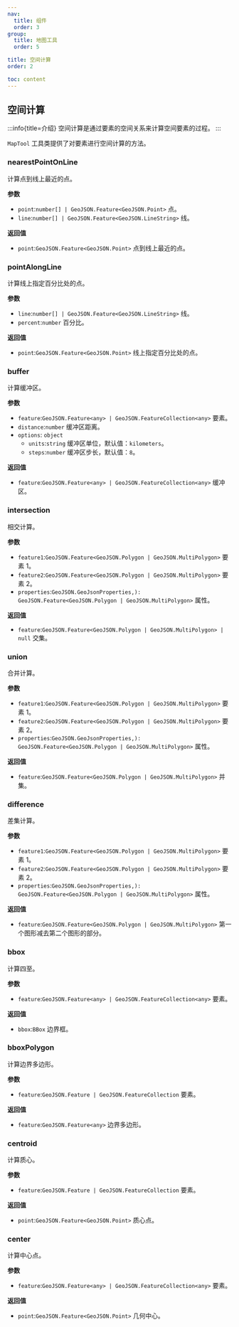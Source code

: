 ```yaml
---
nav:
  title: 组件
  order: 3
group:
  title: 地图工具
  order: 5

title: 空间计算
order: 2

toc: content
---
```


## 空间计算

:::info{title=介绍}
空间计算是通过要素的空间关系来计算空间要素的过程。
:::

`MapTool` 工具类提供了对要素进行空间计算的方法。

### nearestPointOnLine

计算点到线上最近的点。

**参数**

- `point`:`number[] | GeoJSON.Feature<GeoJSON.Point>` 点。
- `line`:`number[] | GeoJSON.Feature<GeoJSON.LineString>` 线。

**返回值**

- `point`:`GeoJSON.Feature<GeoJSON.Point>` 点到线上最近的点。

<code src="../examples/spatialCalculation/demo1.tsx" compact="true" ></code>

### pointAlongLine

计算线上指定百分比处的点。

**参数**

- `line`:`number[] | GeoJSON.Feature<GeoJSON.LineString>` 线。
- `percent`:`number` 百分比。

**返回值**

- `point`:`GeoJSON.Feature<GeoJSON.Point>` 线上指定百分比处的点。

<code src="../examples/spatialCalculation/demo2.tsx" compact="true" ></code>

### buffer

计算缓冲区。

**参数**

- `feature`:`GeoJSON.Feature<any> | GeoJSON.FeatureCollection<any>` 要素。
- `distance`:`number` 缓冲区距离。
- `options`: `object`
  - `units`:`string` 缓冲区单位，默认值：`kilometers`。
  - `steps`:`number` 缓冲区步长，默认值：`8`。

**返回值**

- `feature`:`GeoJSON.Feature<any> | GeoJSON.FeatureCollection<any>` 缓冲区。

<code src="../examples/spatialCalculation/demo3.tsx" compact="true"  ></code>

### intersection

相交计算。

**参数**

- `feature1`:`GeoJSON.Feature<GeoJSON.Polygon | GeoJSON.MultiPolygon>` 要素 1。
- `feature2`:`GeoJSON.Feature<GeoJSON.Polygon | GeoJSON.MultiPolygon>` 要素 2。
- `properties`:`GeoJSON.GeoJsonProperties,): GeoJSON.Feature<GeoJSON.Polygon | GeoJSON.MultiPolygon>` 属性。

**返回值**

- `feature`:`GeoJSON.Feature<GeoJSON.Polygon | GeoJSON.MultiPolygon> | null` 交集。

<code src="../examples/spatialCalculation/demo4.tsx" compact="true"  ></code>

### union

合并计算。

**参数**

- `feature1`:`GeoJSON.Feature<GeoJSON.Polygon | GeoJSON.MultiPolygon>` 要素 1。
- `feature2`:`GeoJSON.Feature<GeoJSON.Polygon | GeoJSON.MultiPolygon>` 要素 2。
- `properties`:`GeoJSON.GeoJsonProperties,): GeoJSON.Feature<GeoJSON.Polygon | GeoJSON.MultiPolygon>` 属性。

**返回值**

- `feature`:`GeoJSON.Feature<GeoJSON.Polygon | GeoJSON.MultiPolygon>` 并集。

<code src="../examples/spatialCalculation/demo5.tsx" compact="true"  ></code>

### difference

差集计算。

**参数**

- `feature1`:`GeoJSON.Feature<GeoJSON.Polygon | GeoJSON.MultiPolygon>` 要素 1。
- `feature2`:`GeoJSON.Feature<GeoJSON.Polygon | GeoJSON.MultiPolygon>` 要素 2。
- `properties`:`GeoJSON.GeoJsonProperties,): GeoJSON.Feature<GeoJSON.Polygon | GeoJSON.MultiPolygon>` 属性。

**返回值**

- `feature`:`GeoJSON.Feature<GeoJSON.Polygon | GeoJSON.MultiPolygon>` 第一个图形减去第二个图形的部分。

<code src="../examples/spatialCalculation/demo6.tsx" compact="true"  ></code>

### bbox

计算四至。

**参数**

- `feature`:`GeoJSON.Feature<any> | GeoJSON.FeatureCollection<any>` 要素。

**返回值**

- `bbox`:`BBox` 边界框。

<code src="../examples/spatialCalculation/demo7.tsx" compact="true" ></code>

### bboxPolygon

计算边界多边形。

**参数**

- `feature`:`GeoJSON.Feature | GeoJSON.FeatureCollection` 要素。

**返回值**

- `feature`:`GeoJSON.Feature<any>` 边界多边形。

<code src="../examples/spatialCalculation/demo8.tsx" compact="true"  ></code>

### centroid

计算质心。

**参数**

- `feature`:`GeoJSON.Feature | GeoJSON.FeatureCollection` 要素。

**返回值**

- `point`:`GeoJSON.Feature<GeoJSON.Point>` 质心点。

<code src="../examples/spatialCalculation/demo9.tsx" compact="true"  ></code>

### center

计算中心点。

**参数**

- `feature`:`GeoJSON.Feature<any> | GeoJSON.FeatureCollection<any>` 要素。

**返回值**

- `point`:`GeoJSON.Feature<GeoJSON.Point>` 几何中心。

<code src="../examples/spatialCalculation/demo10.tsx" compact="true"  ></code>
